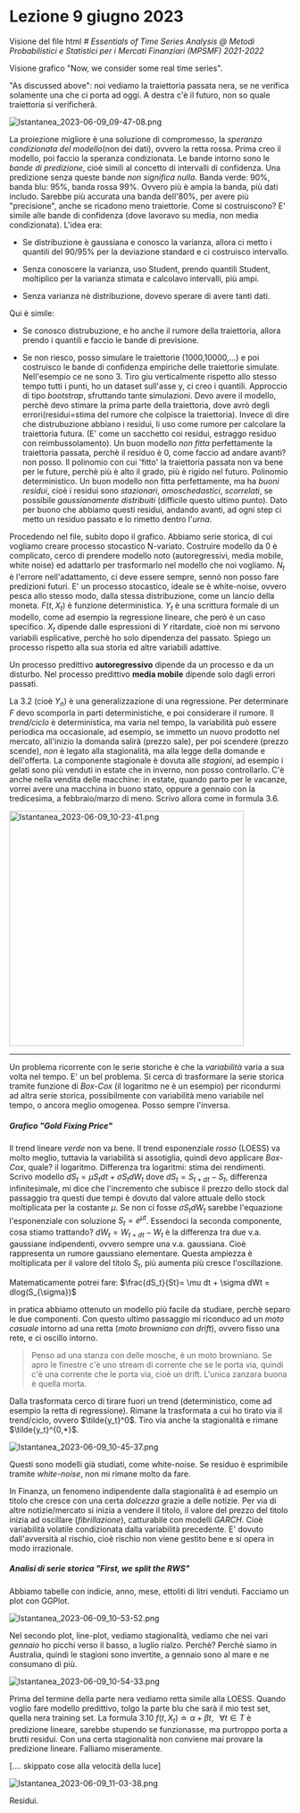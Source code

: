 # Lezione 9 giugno 2023

Visione del file html *# Essentials of Time Series Analysis @ Metodi Probabilistici e Statistici per i Mercati Finanziari (MPSMF) 2021-2022*

Visione grafico "Now, we consider some real time series".

"As discussed above": noi vediamo la traiettoria passata nera, se ne verifica solamente una che ci porta ad oggi. A destra c'è il futuro, non so quale traiettoria si verificherà.

![Istantanea_2023-06-09_09-47-08.png](/home/festinho/Scrivania/University/MPSMF/Lezioni/Lez%2024%20-%209:06:23/Istantanea_2023-06-09_09-47-08.png)

La proiezione migliore è una soluzione di compromesso, la *speranza condizionata del modello*(non dei dati), ovvero la retta rossa.
Prima creo il modello, poi faccio la speranza condizionata. Le bande intorno sono le *bande di predizione*, cioè simili al concetto di intervalli di confidenza. Una predizione senza queste bande *non significa nulla*. Banda verde: 90%, banda blu: 95%, banda rossa 99%. Ovvero più è ampia la banda, più dati includo. Sarebbe più accurata una banda dell'80%, per avere più "precisione", anche se ricadono meno traiettorie.
Come si costruiscono?
E' simile alle bande di confidenza (dove lavoravo su media, non media condizionata). L'idea era:

- Se distribuzione è gaussiana e conosco la varianza, allora ci metto i quantili del 90/95% per la deviazione standard e ci costruisco intervallo.

- Senza conoscere la varianza, uso Student, prendo quantili Student, moltiplico per la varianza stimata e calcolavo intervalli, più ampi.

- Senza varianza nè distribuzione, dovevo sperare di avere tanti dati.

Qui è simile:

- Se conosco distrubuzione, e ho anche il rumore della traiettoria, allora prendo i quantili e faccio le bande di previsione.

- Se non riesco, posso simulare le traiettorie (1000,10000,...) e poi costruisco le bande di confidenza empiriche delle traiettorie simulate. Nell'esempio ce ne sono 3. Tiro giu verticalmente rispetto allo stesso tempo tutti i punti, ho un dataset sull'asse y, ci creo i quantili. Approccio di tipo *bootstrap*, sfruttando tante simulazioni. Devo avere il modello, perchè devo stimare la prima parte della traiettoria, dove avrò degli errori(residui=stima del rumore che colpisce la traiettoria). Invece di dire che distrubuzione abbiano i residui, li uso come rumore per calcolare la traiettoria futura. (E' come un sacchetto coi residui, estraggo residuo con reimbussolamento).
  Un buon modello *non fitta* perfettamente la traiettoria passata, perchè il residuo è 0, come faccio ad andare avanti? non posso. Il polinomio con cui 'fitto' la traiettoria passata non va bene per le future, perchè più è alto il grado, più è rigido nel futuro. Polinomio deterministico. Un buon modello non fitta perfettamente, ma ha *buoni residui*, cioè i residui sono *stazionari*, *omoschedastici*, *scorrelati*, se possibile *gaussianamente distribuiti* (difficile questo ultimo punto).
  Dato per buono che abbiamo questi residui, andando avanti, ad ogni step ci metto un residuo passato e lo rimetto dentro l'*urna*.

Procedendo nel file, subito dopo il grafico.
Abbiamo serie storica, di cui vogliamo creare processo stocastico N-variato. Costruire modello da 0 è complicato, cerco di prendere modello noto (autoregressivi, media mobile, white noise) ed adattarlo per trasformarlo nel modello che noi vogliamo. $N_t$ è l'errore nell'adattamento, ci deve essere sempre, sennò non posso fare predizioni futuri. E' un processo stocastico, ideale se è white-noise, ovvero pesca allo stesso modo, dalla stessa distribuzione, come un lancio della moneta. $F(t,X_t)$ è funzione deterministica. $Y_t$ è una scrittura formale di un modello, come ad esempio la regressione lineare, che però è un caso specifico.
$X_t$ dipende dalle espressioni di $Y$ ritardate, cioè non mi servono variabili esplicative, perchè ho solo dipendenza del passato.
Spiego un processo rispetto alla sua storia ed altre variabili adattive.

Un processo predittivo **autoregressivo** dipende da un processo e da un disturbo. 
Nel processo predittivo **media mobile** dipende solo dagli errori passati.

La 3.2 (cioè $Y_n$) è una generalizzazione di una regressione. Per determinare $F$ devo scomporla in parti deterministiche, e poi considerare il rumore.
Il *trend/ciclo* è deterministica, ma varia nel tempo, la variabilità può essere periodica ma occasionale, ad esempio, se immetto un nuovo prodotto nel mercato, all'inizio la domanda salirà (prezzo sale), per poi scendere (prezzo scende), *non* è legato alla stagionalità, ma alla legge della domande e dell'offerta.
La componente stagionale è dovuta alle *stagioni*, ad esempio i gelati sono più venduti in estate che in inverno, non posso controllarlo. C'è anche nella vendita delle macchine: in estate, quando parto per le vacanze, vorrei avere una macchina in buono stato, oppure a gennaio con la tredicesima, a febbraio/marzo di meno. Scrivo allora come in formula 3.6.

<img src="file:///home/festinho/Scrivania/University/MPSMF/Lezioni/Lez%2024%20-%209:06:23/Istantanea_2023-06-09_10-23-41.png" title="" alt="Istantanea_2023-06-09_10-23-41.png" width="420">

---

Un problema ricorrente con le serie storiche è che la *variabilità* varia a sua volta nel tempo. E' un bel problema. Si cerca di trasformare la serie storica tramite funzione di *Box-Cox* (il logaritmo ne è un esempio) per ricondurmi ad altra serie storica, possibilmente con variabilità meno variabile nel tempo, o ancora meglio omogenea. Posso sempre l'inversa.

##### Grafico "Gold Fixing Price"

Il trend lineare *verde* non va bene.
Il trend esponenziale *rosso* (LOESS) va molto meglio, tuttavia la variabilità si assotiglia, quindi devo applicare *Box-Cox*, quale? il logaritmo.
Differenza tra logaritmi: stima dei rendimenti.
Scrivo modello $dS_t=\mu S_tdt + \sigma S_t dW_t$
dove $dS_t=S_{t+dt}-S_t$, differenza infinitesimale, mi dice che l'incremento che subisce il prezzo dello stock dal passaggio tra questi due tempi è dovuto dal valore attuale dello stock moltiplicata per la costante $\mu$. Se non ci fosse $\sigma S_tdW_t$ sarebbe l'equazione l'esponenziale con soluzione $S_t=e^{\mu t}$. Essendoci la seconda componente, cosa stiamo trattando?
$dW_t=W_{t+dt} - W_t$ è la differenza tra due v.a. gaussiane indipendenti, ovvero sempre una v.a. gaussiana. Cioè rappresenta un rumore gaussiano elementare. Questa ampiezza è moltiplicata per il valore del titolo $S_t$, più aumenta più cresce l'oscillazione.

Matematicamente potrei fare: $\frac{dS_t}{St}= \mu dt + \sigma dWt = dlog(S_{\sigma})$

in pratica abbiamo ottenuto un modello più facile da studiare, perchè separo le due componenti. Con questo ultimo passaggio mi riconduco ad un *moto casuale* intorno ad una retta (*moto browniano con drift*), ovvero fisso una rete, e ci oscillo intorno.

> Penso ad una stanza con delle mosche, è un moto browniano. Se apro le finestre c'è uno stream di corrente che se le porta via, quindi c'è una corrente che le porta via, cioè un drift. L'unica zanzara buona è quella morta.

Dalla trasformata cerco di tirare fuori un trend (deterministico, come ad esempio la retta di regressione). Rimane la trasformata a cui ho tirato via il trend/ciclo, ovvero $\tilde{y_t}^0$.
Tiro via anche la stagionalità e rimane $\tilde{y_t}^{0,*}$. 

![Istantanea_2023-06-09_10-45-37.png](/home/festinho/Scrivania/University/MPSMF/Lezioni/Lez%2024%20-%209:06:23/Istantanea_2023-06-09_10-45-37.png)

Questi sono modelli già studiati, come white-noise. Se residuo è esprimibile tramite *white-noise*, non mi rimane molto da fare.

In Finanza, un fenomeno indipendente dalla stagionalità è ad esempio un titolo che cresce con una certa *dolcezza* grazie a delle notizie. Per via di altre notizie/mercato si inizia a vendere il titolo, il valore del prezzo del titolo inizia ad oscillare 
(*fibrillazione*), catturabile con modelli *GARCH*. Cioè variabilità volatile condizionata dalla variabilità precedente. E' dovuto dall'avversità al rischio, cioè rischio non viene gestito bene e si opera in modo irrazionale.

##### Analisi di serie storica "First, we split the RWS"

Abbiamo tabelle con indicie, anno, mese, ettoliti di litri venduti. Facciamo un plot con GGPlot.

![Istantanea_2023-06-09_10-53-52.png](/home/festinho/Scrivania/University/MPSMF/Lezioni/Lez%2024%20-%209:06:23/Istantanea_2023-06-09_10-53-52.png)

Nel secondo plot, line-plot, vediamo stagionalità, vediamo che nei vari *gennaio* ho picchi verso il basso, a luglio rialzo. Perchè?
Perchè siamo in Australia, quindi le stagioni sono invertite, a gennaio sono al mare e ne consumano di più.

![Istantanea_2023-06-09_10-54-33.png](/home/festinho/Scrivania/University/MPSMF/Lezioni/Lez%2024%20-%209:06:23/Istantanea_2023-06-09_10-54-33.png)

Prima del termine della parte nera vediamo retta simile alla LOESS. Quando voglio fare modello predittivo, tolgo la parte blu che sarà il mio test set, quella nera training set.
La formula 3.10 $f(t,X_t) \doteq \alpha + \beta t ,\;\;\; \forall t \in T$ è predizione lineare, sarebbe stupendo se funzionasse, ma purtroppo porta a brutti residui.
Con una certa stagionalità non conviene mai provare la predizione lineare. Falliamo miseramente.

[.... skippato cose alla velocità della luce]



![Istantanea_2023-06-09_11-03-38.png](/home/festinho/Scrivania/University/MPSMF/Lezioni/Lez%2024%20-%209:06:23/Istantanea_2023-06-09_11-03-38.png)

Residui.
